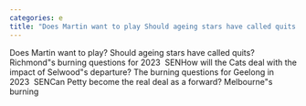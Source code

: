 ```yaml
---
categories: e
title: "Does Martin want to play Should ageing stars have called quits Richmonds burning questions for 2023  SEN"
---
```

Does Martin want to play? Should ageing stars have called quits? Richmond"s burning questions for 2023&nbsp;&nbsp;SENHow will the Cats deal with the impact of Selwood"s departure? The burning questions for Geelong in 2023&nbsp;&nbsp;SENCan Petty become the real deal as a forward? Melbourne"s burning